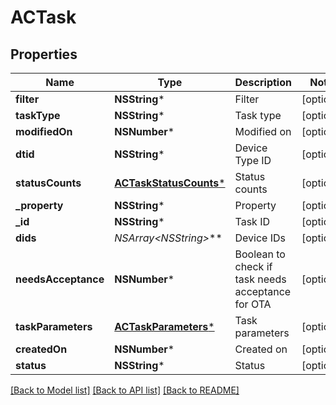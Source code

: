 # ACTask

## Properties
Name | Type | Description | Notes
------------ | ------------- | ------------- | -------------
**filter** | **NSString*** | Filter | [optional] 
**taskType** | **NSString*** | Task type | [optional] 
**modifiedOn** | **NSNumber*** | Modified on | [optional] 
**dtid** | **NSString*** | Device Type ID | [optional] 
**statusCounts** | [**ACTaskStatusCounts***](ACTaskStatusCounts.md) | Status counts | [optional] 
**_property** | **NSString*** | Property | [optional] 
**_id** | **NSString*** | Task ID | [optional] 
**dids** | **NSArray&lt;NSString*&gt;*** | Device IDs | [optional] 
**needsAcceptance** | **NSNumber*** | Boolean to check if task needs acceptance for OTA | [optional] 
**taskParameters** | [**ACTaskParameters***](ACTaskParameters.md) | Task parameters | [optional] 
**createdOn** | **NSNumber*** | Created on | [optional] 
**status** | **NSString*** | Status | [optional] 

[[Back to Model list]](../README.md#documentation-for-models) [[Back to API list]](../README.md#documentation-for-api-endpoints) [[Back to README]](../README.md)


